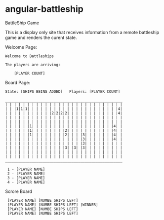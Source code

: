 # angular-battleship
BattleShip Game

This is a display only site that receives information from a remote battleship game and
renders the curent state.

Welcome Page:

    Welcome to Battleships

    The players are arriving:

        [PLAYER COUNT]

Board Page:

    State: [SHIPS BEING ADDED]   Players: [PLAYER COUNT]

    _____________________________________________________
    | | | | | | | | | | | | | | | | | | | | | | | | | | |
    | | |1|1|1| | | | | | | | | | | | | | | | | | | | |4|
    | | | | | | | | | | |2|2|2|2| | | | | | | | | | | |4|
    | | | | | | | | | | | | | | | | | | | | | | | | | | |
    | | | | | | | | | | | | | | | | | | | | | | | | | | |
    | | | | | |1| | | | | | | | | | | | | | | | | | |4| |
    | | | | | |1| | | | | | | |2| | | | | | | | | | |4| |
    | | | | | |1| | | | | | | |2| | | |3| | | | | | |4| |
    | | | | | | | | | | | | | | | | | |3| | | | | | |4| |
    | | | | | | | | | | | | | | | | | |3| | | | | | | | |
    | | | | | | | | | | | | | |3| |3| |3| | | | | | | | |
    | | | | | | | | | | | | | | | | | | | | | | | | | | |
    | | | | | | | | | | | | | | | | | | | | | | | | | | |
    _____________________________________________________

     1 - [PLAYER NAME]
     2 - [PLAYER NAME]
     3 - [PLAYER NAME]
     4 - [PLAYER NAME]

Scrore Board

     [PLAYER NAME] [NUMBE SHIPS LEFT]
     [PLAYER NAME] [NUMBE SHIPS LEFT] [WINNER]
     [PLAYER NAME] [NUMBE SHIPS LEFT]
     [PLAYER NAME] [NUMBE SHIPS LEFT]


